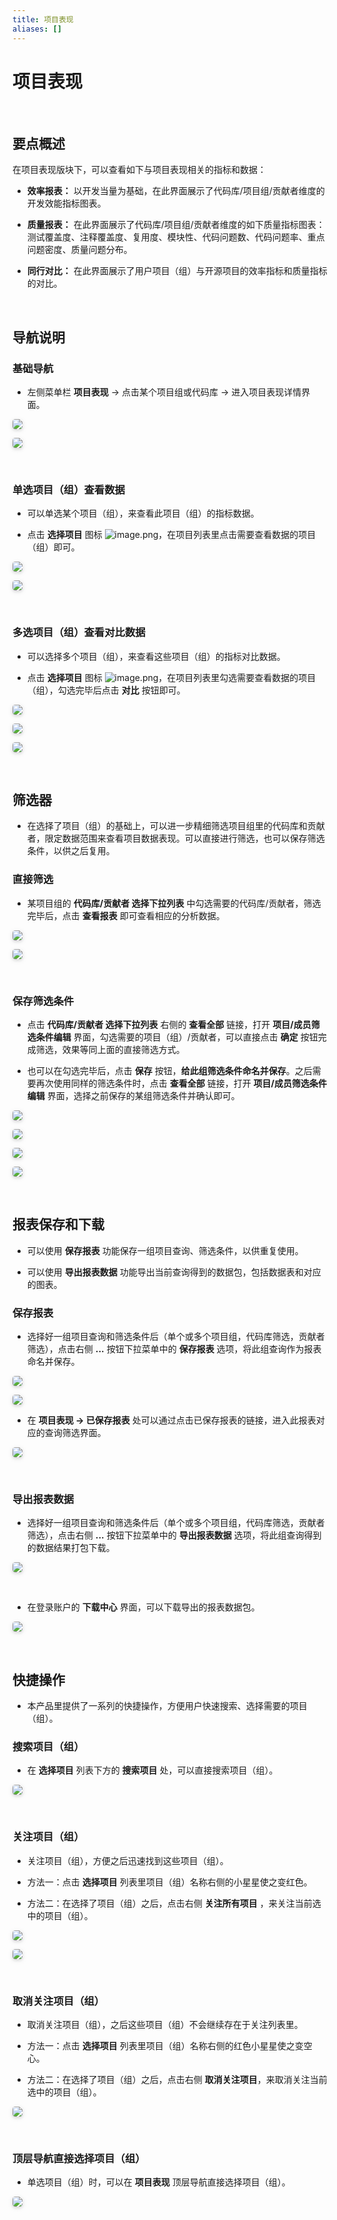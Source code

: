 ```yaml
---
title: 项目表现
aliases: []
---
```


# 项目表现

<br />

## 要点概述

在项目表现版块下，可以查看如下与项目表现相关的指标和数据：

-   **效率报表：** 以开发当量为基础，在此界面展示了代码库/项目组/贡献者维度的开发效能指标图表。

-   **质量报表：** 在此界面展示了代码库/项目组/贡献者维度的如下质量指标图表：测试覆盖度、注释覆盖度、复用度、模块性、代码问题数、代码问题率、重点问题密度、质量问题分布。

-   **同行对比：** 在此界面展示了用户项目（组）与开源项目的效率指标和质量指标的对比。

<br />

## 导航说明

### 基础导航

-   左侧菜单栏 **项目表现** -> 点击某个项目组或代码库 -> 进入项目表现详情界面。

<img style="border-radius: 0.3125em;
    box-shadow: 0 2px 4px 0 rgba(34,36,38,.12),0 2px 10px 0 rgba(34,36,38,.08);" src="https://release-note.oss-cn-hongkong.aliyuncs.com/img/Project1.png" />

<img style="border-radius: 0.3125em;
    box-shadow: 0 2px 4px 0 rgba(34,36,38,.12),0 2px 10px 0 rgba(34,36,38,.08);" src="https://release-note.oss-cn-hongkong.aliyuncs.com/img/Project2.png" />

<br />

### 单选项目（组）查看数据

-   可以单选某个项目（组），来查看此项目（组）的指标数据。

-   点击 **选择项目** 图标 ![image.png](https://release-note.oss-cn-hongkong.aliyuncs.com/img/Project3.png)，在项目列表里点击需要查看数据的项目（组）即可。

<img style="border-radius: 0.3125em;
    box-shadow: 0 2px 4px 0 rgba(34,36,38,.12),0 2px 10px 0 rgba(34,36,38,.08);" src="https://release-note.oss-cn-hongkong.aliyuncs.com/img/Project4.png" />

<img style="border-radius: 0.3125em;
    box-shadow: 0 2px 4px 0 rgba(34,36,38,.12),0 2px 10px 0 rgba(34,36,38,.08);" src="https://release-note.oss-cn-hongkong.aliyuncs.com/img/Project5.png" />

<br />

### 多选项目（组）查看对比数据

-   可以选择多个项目（组），来查看这些项目（组）的指标对比数据。

-   点击 **选择项目** 图标 ![image.png](https://release-note.oss-cn-hongkong.aliyuncs.com/img/Project3.png)，在项目列表里勾选需要查看数据的项目（组），勾选完毕后点击 **对比** 按钮即可。

<img style="border-radius: 0.3125em;
    box-shadow: 0 2px 4px 0 rgba(34,36,38,.12),0 2px 10px 0 rgba(34,36,38,.08);" src="https://release-note.oss-cn-hongkong.aliyuncs.com/img/Project4.png" />

<img style="border-radius: 0.3125em;
    box-shadow: 0 2px 4px 0 rgba(34,36,38,.12),0 2px 10px 0 rgba(34,36,38,.08);" src="https://release-note.oss-cn-hongkong.aliyuncs.com/img/Project6.png" />

<img style="border-radius: 0.3125em;
    box-shadow: 0 2px 4px 0 rgba(34,36,38,.12),0 2px 10px 0 rgba(34,36,38,.08);" src="https://release-note.oss-cn-hongkong.aliyuncs.com/img/Project7.png" />

<br />

## 筛选器

-   在选择了项目（组）的基础上，可以进一步精细筛选项目组里的代码库和贡献者，限定数据范围来查看项目数据表现。可以直接进行筛选，也可以保存筛选条件，以供之后复用。

### 直接筛选

-   某项目组的 **代码库/贡献者 选择下拉列表** 中勾选需要的代码库/贡献者，筛选完毕后，点击 **查看报表** 即可查看相应的分析数据。

<img style="border-radius: 0.3125em;
    box-shadow: 0 2px 4px 0 rgba(34,36,38,.12),0 2px 10px 0 rgba(34,36,38,.08);" src="https://release-note.oss-cn-hongkong.aliyuncs.com/img/Project8.png" />

<img style="border-radius: 0.3125em;
    box-shadow: 0 2px 4px 0 rgba(34,36,38,.12),0 2px 10px 0 rgba(34,36,38,.08);" src="https://release-note.oss-cn-hongkong.aliyuncs.com/img/Project9.png" />

<br />

### 保存筛选条件

-   点击 **代码库/贡献者 选择下拉列表** 右侧的 **查看全部** 链接，打开 **项目/成员筛选条件编辑** 界面，勾选需要的项目（组）/贡献者，可以直接点击 **确定** 按钮完成筛选，效果等同上面的直接筛选方式。

-   也可以在勾选完毕后，点击 **保存** 按钮，**给此组筛选条件命名并保存**。之后需要再次使用同样的筛选条件时，点击 **查看全部** 链接，打开 **项目/成员筛选条件编辑** 界面，选择之前保存的某组筛选条件并确认即可。

<img style="border-radius: 0.3125em;
    box-shadow: 0 2px 4px 0 rgba(34,36,38,.12),0 2px 10px 0 rgba(34,36,38,.08);" src="https://release-note.oss-cn-hongkong.aliyuncs.com/img/Project10.png" />

<img style="border-radius: 0.3125em;
    box-shadow: 0 2px 4px 0 rgba(34,36,38,.12),0 2px 10px 0 rgba(34,36,38,.08);" src="https://release-note.oss-cn-hongkong.aliyuncs.com/img/Project11.png" />

<img style="border-radius: 0.3125em;
    box-shadow: 0 2px 4px 0 rgba(34,36,38,.12),0 2px 10px 0 rgba(34,36,38,.08);" src="https://release-note.oss-cn-hongkong.aliyuncs.com/img/project12.png" />

<img style="border-radius: 0.3125em;
    box-shadow: 0 2px 4px 0 rgba(34,36,38,.12),0 2px 10px 0 rgba(34,36,38,.08);" src="https://release-note.oss-cn-hongkong.aliyuncs.com/img/Project13.png" />

<br />

## 报表保存和下载

-   可以使用 **保存报表** 功能保存一组项目查询、筛选条件，以供重复使用。

-   可以使用 **导出报表数据** 功能导出当前查询得到的数据包，包括数据表和对应的图表。

### 保存报表

-   选择好一组项目查询和筛选条件后（单个或多个项目组，代码库筛选，贡献者筛选），点击右侧 **...** 按钮下拉菜单中的 **保存报表** 选项，将此组查询作为报表命名并保存。

<img style="border-radius: 0.3125em;
    box-shadow: 0 2px 4px 0 rgba(34,36,38,.12),0 2px 10px 0 rgba(34,36,38,.08);" src="https://release-note.oss-cn-hongkong.aliyuncs.com/img/Save_Report.png" />

<img style="border-radius: 0.3125em;
    box-shadow: 0 2px 4px 0 rgba(34,36,38,.12),0 2px 10px 0 rgba(34,36,38,.08);" src="https://release-note.oss-cn-hongkong.aliyuncs.com/img/Save_Report1.png" />

-   在 **项目表现 -> 已保存报表** 处可以通过点击已保存报表的链接，进入此报表对应的查询筛选界面。

<img style="border-radius: 0.3125em;
    box-shadow: 0 2px 4px 0 rgba(34,36,38,.12),0 2px 10px 0 rgba(34,36,38,.08);" src="https://release-note.oss-cn-hongkong.aliyuncs.com/img/Save_Report2.png" />

<br />

### 导出报表数据

-   选择好一组项目查询和筛选条件后（单个或多个项目组，代码库筛选，贡献者筛选），点击右侧 **...** 按钮下拉菜单中的 **导出报表数据** 选项，将此组查询得到的数据结果打包下载。

<img style="border-radius: 0.3125em;
    box-shadow: 0 2px 4px 0 rgba(34,36,38,.12),0 2px 10px 0 rgba(34,36,38,.08);" src="https://release-note.oss-cn-hongkong.aliyuncs.com/img/Data_Export.png" />

 <br />
   
- 在登录账户的 **下载中心** 界面，可以下载导出的报表数据包。

<img style="border-radius: 0.3125em;
    box-shadow: 0 2px 4px 0 rgba(34,36,38,.12),0 2px 10px 0 rgba(34,36,38,.08);" src="https://release-note.oss-cn-hongkong.aliyuncs.com/img/Data_Export1.png" />

<br />

## 快捷操作

-   本产品里提供了一系列的快捷操作，方便用户快速搜索、选择需要的项目（组）。

### 搜索项目（组）

-   在 **选择项目** 列表下方的 **搜索项目** 处，可以直接搜索项目（组）。

<img style="border-radius: 0.3125em;
    box-shadow: 0 2px 4px 0 rgba(34,36,38,.12),0 2px 10px 0 rgba(34,36,38,.08);" src="https://release-note.oss-cn-hongkong.aliyuncs.com/img/Project14.png" />

<br />

### 关注项目（组）

-   关注项目（组），方便之后迅速找到这些项目（组）。

-   方法一：点击 **选择项目** 列表里项目（组）名称右侧的小星星使之变红色。

-   方法二：在选择了项目（组）之后，点击右侧 **关注所有项目** ，来关注当前选中的项目（组）。

<img style="border-radius: 0.3125em;
    box-shadow: 0 2px 4px 0 rgba(34,36,38,.12),0 2px 10px 0 rgba(34,36,38,.08);" src="https://release-note.oss-cn-hongkong.aliyuncs.com/img/Star1.png" />

<img style="border-radius: 0.3125em;
    box-shadow: 0 2px 4px 0 rgba(34,36,38,.12),0 2px 10px 0 rgba(34,36,38,.08);" src="https://release-note.oss-cn-hongkong.aliyuncs.com/img/Star2.png" />

<br />

### 取消关注项目（组）

-   取消关注项目（组），之后这些项目（组）不会继续存在于关注列表里。

-   方法一：点击 **选择项目** 列表里项目（组）名称右侧的红色小星星使之变空心。

-   方法二：在选择了项目（组）之后，点击右侧 **取消关注项目**，来取消关注当前选中的项目（组）。

<img style="border-radius: 0.3125em;
    box-shadow: 0 2px 4px 0 rgba(34,36,38,.12),0 2px 10px 0 rgba(34,36,38,.08);" src="https://release-note.oss-cn-hongkong.aliyuncs.com/img/Star3.png" />

<br />

### 顶层导航直接选择项目（组）

-   单选项目（组）时，可以在 **项目表现** 顶层导航直接选择项目（组）。

<img style="border-radius: 0.3125em;
    box-shadow: 0 2px 4px 0 rgba(34,36,38,.12),0 2px 10px 0 rgba(34,36,38,.08);" src="https://release-note.oss-cn-hongkong.aliyuncs.com/img/Navi.png" />
